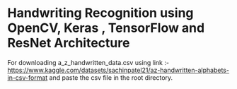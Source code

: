 # Handwriting Recognition using OpenCV, Keras , TensorFlow and ResNet Architecture
For downloading a_z_handwritten_data.csv using link :-
https://www.kaggle.com/datasets/sachinpatel21/az-handwritten-alphabets-in-csv-format
and paste the csv file in the root directory.